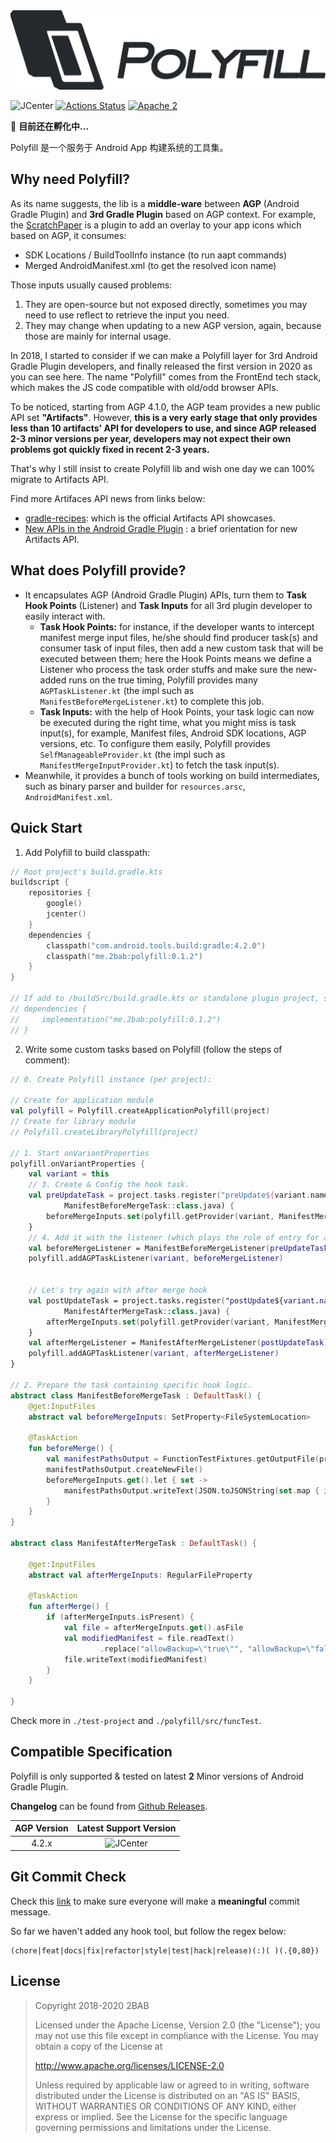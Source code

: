 <img src="./Polyfill.png" alt="Polyfill" width="507px">

![JCenter](https://api.bintray.com/packages/2bab/maven/polyfill/images/download.svg) [![Actions Status](https://github.com/2bab/Polyfill/workflows/release/badge.svg)](https://github.com/2bab/Polyfill/actions) [![Apache 2](https://img.shields.io/badge/License-Apache%202-brightgreen.svg)](https://www.apache.org/licenses/LICENSE-2.0)

🚧 **目前还在孵化中...**

Polyfill 是一个服务于 Android App 构建系统的工具集。

## Why need Polyfill?

As its name suggests, the lib is a **middle-ware** between **AGP** (Android Gradle Plugin) and **3rd Gradle Plugin** based on AGP context. For example, the [ScratchPaper](https://github.com/2BAB/ScratchPaper) is a plugin to add an overlay to your app icons which based on AGP, it consumes: 

- SDK Locations / BuildToolInfo instance (to run aapt commands) 
- Merged AndroidManifest.xml (to get the resolved icon name)

Those inputs usually caused problems:

1. They are open-source but not exposed directly, sometimes you may need to use reflect to retrieve the input you need.
2. They may change when updating to a new AGP version, again, because those are mainly for internal usage.

In 2018, I started to consider if we can make a Polyfill layer for 3rd Android Gradle Plugin developers, and finally released the first version in 2020 as you can see here. The name "Polyfill" comes from the FrontEnd tech stack, which makes the JS code compatible with old/odd browser APIs.

To be noticed, starting from AGP 4.1.0, the AGP team provides a new public API set **"Artifacts"**. However, **this is a very early stage that only provides less than 10 artifacts' API for developers to use, and since AGP released 2-3 minor versions per year, developers may not expect their own problems got quickly fixed in recent 2-3 years.**

That's why I still insist to create Polyfill lib and wish one day we can 100% migrate to Artifacts API.

Find more Artifaces API news from links below:

- [gradle-recipes](https://github.com/android/gradle-recipes): which is the official Artifacts API showcases.
- [New APIs in the Android Gradle Plugin](https://medium.com/androiddevelopers/new-apis-in-the-android-gradle-plugin-f5325742e614) : a brief orientation for new Artifacts API.

## What does Polyfill provide?

- It encapsulates AGP (Android Gradle Plugin) APIs, turn them to **Task Hook Points** (Listener) and **Task Inputs** for all 3rd plugin developer to easily interact with.
    - **Task Hook Points:** for instance, if the developer wants to intercept manifest merge input files, he/she should find producer task(s) and consumer task of input files, then add a new custom task that will be executed between them; here the Hook Points means we define a Listener who process the task order stuffs and make sure the new-added runs on the true timing, Polyfill provides many `AGPTaskListener.kt` (the impl such as `ManifestBeforeMergeListener.kt`) to complete this job.
    - **Task Inputs:** with the help of Hook Points, your task logic can now be executed during the right time, what you might miss is task input(s), for example, Manifest files, Android SDK locations, AGP versions, etc. To configure them easily, Polyfill provides `SelfManageableProvider.kt` (the impl such as `ManifestMergeInputProvider.kt`) to fetch the task input(s).
- Meanwhile, it provides a bunch of tools working on build intermediates, such as binary parser and builder for `resources.arsc`, `AndroidManifest.xml`.

## Quick Start

1. Add Polyfill to build classpath:

``` kotlin
// Root project's build.gradle.kts
buildscript {
    repositories {
        google()
        jcenter()
    }
    dependencies {
        classpath("com.android.tools.build:gradle:4.2.0")
        classpath("me.2bab:polyfill:0.1.2")
    }
}

// If add to /buildSrc/build.gradle.kts or standalone plugin project, switch to implementation instead
// dependencies {
//     implementation("me.2bab:polyfill:0.1.2")
// }
```

2. Write some custom tasks based on Polyfill (follow the steps of comment):

``` kotlin
// 0. Create Polyfill instance (per project):

// Create for application module
val polyfill = Polyfill.createApplicationPolyfill(project)
// Create for library module
// Polyfill.createLibraryPolyfill(project)

// 1. Start onVariantProperties
polyfill.onVariantProperties {
    val variant = this
    // 3. Create & Config the hook task.
    val preUpdateTask = project.tasks.register("preUpdate${variant.name.capitalize()}Manifest",
            ManifestBeforeMergeTask::class.java) {
        beforeMergeInputs.set(polyfill.getProvider(variant, ManifestMergeInputProvider::class.java).get())
    }
    // 4. Add it with the listener (which plays the role of entry for a hook).
    val beforeMergeListener = ManifestBeforeMergeListener(preUpdateTask)
    polyfill.addAGPTaskListener(variant, beforeMergeListener)


    // Let's try again with after merge hook
    val postUpdateTask = project.tasks.register("postUpdate${variant.name.capitalize()}Manifest",
            ManifestAfterMergeTask::class.java) {
        afterMergeInputs.set(polyfill.getProvider(variant, ManifestMergeOutputProvider::class.java).get())
    }
    val afterMergeListener = ManifestAfterMergeListener(postUpdateTask)
    polyfill.addAGPTaskListener(variant, afterMergeListener)
}

// 2. Prepare the task containing specific hook logic.
abstract class ManifestBeforeMergeTask : DefaultTask() {
    @get:InputFiles
    abstract val beforeMergeInputs: SetProperty<FileSystemLocation>

    @TaskAction
    fun beforeMerge() {
        val manifestPathsOutput = FunctionTestFixtures.getOutputFile(project, "manifest-merge-input.json")
        manifestPathsOutput.createNewFile()
        beforeMergeInputs.get().let { set ->
            manifestPathsOutput.writeText(JSON.toJSONString(set.map { it.asFile.absolutePath }))
        }
    }
}

abstract class ManifestAfterMergeTask : DefaultTask() {

    @get:InputFiles
    abstract val afterMergeInputs: RegularFileProperty

    @TaskAction
    fun afterMerge() {
        if (afterMergeInputs.isPresent) {
            val file = afterMergeInputs.get().asFile
            val modifiedManifest = file.readText()
                    .replace("allowBackup=\"true\"", "allowBackup=\"false\"")
            file.writeText(modifiedManifest)
        }
    }

}
```

Check more in `./test-project` and `./polyfill/src/funcTest`.

## Compatible Specification

Polyfill is only supported & tested on latest **2** Minor versions of Android Gradle Plugin.

**Changelog** can be found from [Github Releases](https://github.com/2BAB/Polyfill/releases).

AGP Version| Latest Support Version
:-----------:|:-----------------:
4.2.x | ![JCenter](https://api.bintray.com/packages/2bab/maven/polyfill/images/download.svg)


## Git Commit Check

Check this [link](https://medium.com/walmartlabs/check-out-these-5-git-tips-before-your-next-commit-c1c7a5ae34d1) to make sure everyone will make a **meaningful** commit message.

So far we haven't added any hook tool, but follow the regex below:

```
(chore|feat|docs|fix|refactor|style|test|hack|release)(:)( )(.{0,80})
```


## License

>
> Copyright 2018-2020 2BAB
>
>Licensed under the Apache License, Version 2.0 (the "License");
you may not use this file except in compliance with the License.
You may obtain a copy of the License at
>
>   http://www.apache.org/licenses/LICENSE-2.0
>
> Unless required by applicable law or agreed to in writing, software
distributed under the License is distributed on an "AS IS" BASIS,
WITHOUT WARRANTIES OR CONDITIONS OF ANY KIND, either express or implied.
See the License for the specific language governing permissions and
limitations under the License.

